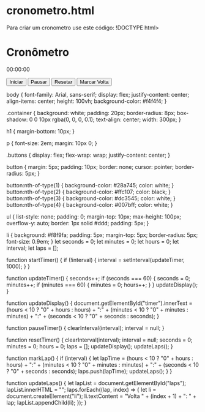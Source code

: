 # cronometro.html
Para criar um cronometro use este código:
!DOCTYPE html>
<html lang="pt-br">
<head>
    <meta charset="UTF-8">
    <meta name="viewport" content="width=device-width, initial-scale=1.0">
    <title>Cronômetro</title>
    <link rel="stylesheet" href="style.css">
</head>
<body>
    <div class="container">
        <h1>Cronômetro</h1>
        <p id="timer">00:00:00</p>
        <div class="buttons">
            <button onclick="startTimer()">Iniciar</button>
            <button onclick="pauseTimer()">Pausar</button>
            <button onclick="resetTimer()">Resetar</button>
            <button onclick="markLap()">Marcar Volta</button>
        </div>
        <ul id="laps"></ul>
    </div>
    <script src="script.js"></script>
</body>
</html>
body {
    font-family: Arial, sans-serif;
    display: flex;
    justify-content: center;
    align-items: center;
    height: 100vh;
    background-color: #f4f4f4;
}

.container {
    background: white;
    padding: 20px;
    border-radius: 8px;
    box-shadow: 0 0 10px rgba(0, 0, 0, 0.1);
    text-align: center;
    width: 300px;
}

h1 {
    margin-bottom: 10px;
}

p {
    font-size: 2em;
    margin: 10px 0;
}

.buttons {
    display: flex;
    flex-wrap: wrap;
    justify-content: center;
}

button {
    margin: 5px;
    padding: 10px;
    border: none;
    cursor: pointer;
    border-radius: 5px;
}

button:nth-of-type(1) { background-color: #28a745; color: white; }
button:nth-of-type(2) { background-color: #ffc107; color: black; }
button:nth-of-type(3) { background-color: #dc3545; color: white; }
button:nth-of-type(4) { background-color: #007bff; color: white; }

ul {
    list-style: none;
    padding: 0;
    margin-top: 10px;
    max-height: 100px;
    overflow-y: auto;
    border: 1px solid #ddd;
    padding: 5px;
}

li {
    background: #f8f9fa;
    padding: 5px;
    margin-top: 5px;
    border-radius: 5px;
    font-size: 0.9em;
}
let seconds = 0;
let minutes = 0;
let hours = 0;
let interval;
let laps = [];

function startTimer() {
    if (!interval) {
        interval = setInterval(updateTimer, 1000);
    }
}

function updateTimer() {
    seconds++;
    if (seconds === 60) {
        seconds = 0;
        minutes++;
        if (minutes === 60) {
            minutes = 0;
            hours++;
        }
    }
    updateDisplay();
}

function updateDisplay() {
    document.getElementById("timer").innerText = 
        (hours < 10 ? "0" + hours : hours) + ":" +
        (minutes < 10 ? "0" + minutes : minutes) + ":" +
        (seconds < 10 ? "0" + seconds : seconds);
}

function pauseTimer() {
    clearInterval(interval);
    interval = null;
}

function resetTimer() {
    clearInterval(interval);
    interval = null;
    seconds = 0;
    minutes = 0;
    hours = 0;
    laps = [];
    updateDisplay();
    updateLaps();
}

function markLap() {
    if (interval) {
        let lapTime = (hours < 10 ? "0" + hours : hours) + ":" +
                      (minutes < 10 ? "0" + minutes : minutes) + ":" +
                      (seconds < 10 ? "0" + seconds : seconds);
        laps.push(lapTime);
        updateLaps();
    }
}

function updateLaps() {
    let lapList = document.getElementById("laps");
    lapList.innerHTML = "";
    laps.forEach((lap, index) => {
        let li = document.createElement("li");
        li.textContent = "Volta " + (index + 1) + ": " + lap;
        lapList.appendChild(li);
    });
}

